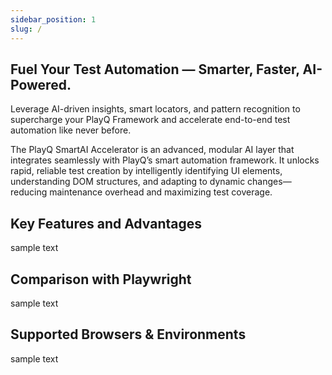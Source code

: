 ```yaml
---
sidebar_position: 1
slug: /
---
```


## Fuel Your Test Automation — Smarter, Faster, AI-Powered.

Leverage AI-driven insights, smart locators, and pattern recognition to supercharge your PlayQ Framework and accelerate end-to-end test automation like never before.

The PlayQ SmartAI Accelerator is an advanced, modular AI layer that integrates seamlessly with PlayQ’s smart automation framework. It unlocks rapid, reliable test creation by intelligently identifying UI elements, understanding DOM structures, and adapting to dynamic changes—reducing maintenance overhead and maximizing test coverage.

## Key Features and Advantages

sample text

## Comparison with Playwright

sample text

## Supported Browsers & Environments

sample text
